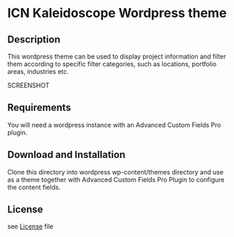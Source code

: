 ICN Kaleidoscope Wordpress theme
================================


Description
-----------

This wordpress theme can be used to display project information and filter them according to specific filter categories, such as locations, portfolio areas, industries etc.

SCREENSHOT

Requirements
------------

You will need a wordpress instance with an Advanced Custom Fields Pro plugin.

Download and Installation
-------------------------

Clone this directory into wordpress wp-content/themes directory and use as a theme together with Advanced Custom Fields Pro Plugin to configure the content fields. 


License
-------
see [License](LICENSE) file
